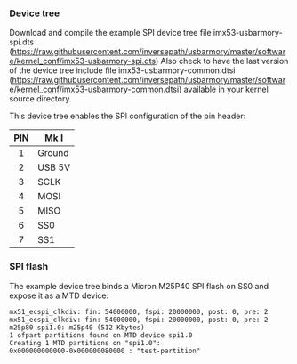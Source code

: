### Device tree

Download and compile the example SPI device tree file imx53-usbarmory-spi.dts
(https://raw.githubusercontent.com/inversepath/usbarmory/master/software/kernel_conf/imx53-usbarmory-spi.dts)
Also check to have the last version of the device tree include file imx53-usbarmory-common.dtsi
(https://raw.githubusercontent.com/inversepath/usbarmory/master/software/kernel_conf/imx53-usbarmory-common.dtsi)
available in your kernel source directory.

This device tree enables the SPI configuration of the pin header:

| PIN | Mk I         |
|:---:|--------------|
|  1  | Ground       |
|  2  | USB 5V       |
|  3  | SCLK         |
|  4  | MOSI         |
|  5  | MISO         |
|  6  | SS0          |
|  7  | SS1          |


### SPI flash

The example device tree binds a Micron M25P40 SPI flash on SS0 and expose it as
a MTD device:

```
mx51_ecspi_clkdiv: fin: 54000000, fspi: 20000000, post: 0, pre: 2
mx51_ecspi_clkdiv: fin: 54000000, fspi: 20000000, post: 0, pre: 2
m25p80 spi1.0: m25p40 (512 Kbytes)
1 ofpart partitions found on MTD device spi1.0
Creating 1 MTD partitions on "spi1.0":
0x000000000000-0x000000080000 : "test-partition"
```
